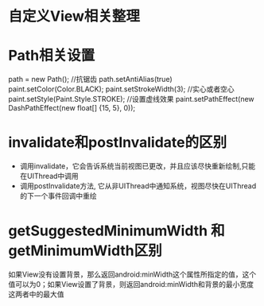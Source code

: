 # 自定义View相关整理

# Path相关设置

path = new Path();
//抗锯齿
path.setAntiAlias(true)
paint.setColor(Color.BLACK);
paint.setStrokeWidth(3);
//实心或者空心
paint.setStyle(Paint.Style.STROKE);
//设置虚线效果
paint.setPathEffect(new DashPathEffect(new float[] {15, 5}, 0));

# invalidate和postInvalidate的区别

- 调用invalidate，它会告诉系统当前视图已更改，并且应该尽快重新绘制,只能在UIThread中调用
- 调用postInvalidate方法, 它从非UIThread中通知系统，视图尽快在UIThread的下一个事件回调中重绘

# getSuggestedMinimumWidth 和getMinimumWidth区别

如果View没有设置背景，那么返回android:minWidth这个属性所指定的值，这个值可以为0；如果View设置了背景，则返回android:minWidth和背景的最小宽度这两者中的最大值
